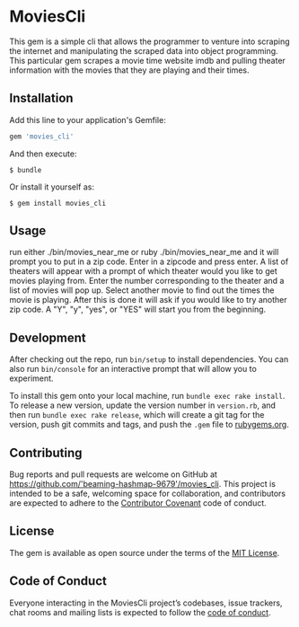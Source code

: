 # MoviesCli

This gem is a simple cli that allows the programmer to venture into scraping the internet and manipulating the scraped data into object programming.  This particular gem scrapes a movie time website imdb and pulling theater information with the movies that they are playing and their times.

## Installation

Add this line to your application's Gemfile:

```ruby
gem 'movies_cli'
```

And then execute:

    $ bundle

Or install it yourself as:

    $ gem install movies_cli

## Usage

run either ./bin/movies_near_me or ruby ./bin/movies_near_me and it will prompt you to put in a zip code.  Enter in a zipcode and press enter.  A list of theaters will appear with a prompt of which theater would you like to get movies playing from.  Enter the number corresponding to the theater and a list of movies will pop up.  Select another movie to find out the times the movie is playing.  After this is done it will ask if you would like to try another zip code.  A "Y", "y", "yes", or "YES" will start you from the beginning.

## Development

After checking out the repo, run `bin/setup` to install dependencies. You can also run `bin/console` for an interactive prompt that will allow you to experiment.

To install this gem onto your local machine, run `bundle exec rake install`. To release a new version, update the version number in `version.rb`, and then run `bundle exec rake release`, which will create a git tag for the version, push git commits and tags, and push the `.gem` file to [rubygems.org](https://rubygems.org).

## Contributing

Bug reports and pull requests are welcome on GitHub at https://github.com/'beaming-hashmap-9679'/movies_cli. This project is intended to be a safe, welcoming space for collaboration, and contributors are expected to adhere to the [Contributor Covenant](http://contributor-covenant.org) code of conduct.

## License

The gem is available as open source under the terms of the [MIT License](https://opensource.org/licenses/MIT).

## Code of Conduct

Everyone interacting in the MoviesCli project’s codebases, issue trackers, chat rooms and mailing lists is expected to follow the [code of conduct](https://github.com/'beaming-hashmap-9679'/movies_cli/blob/master/CODE_OF_CONDUCT.md).
